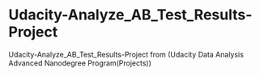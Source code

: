 # Udacity-Analyze_AB_Test_Results-Project
 Udacity-Analyze_AB_Test_Results-Project from (Udacity Data Analysis Advanced Nanodegree Program(Projects))
